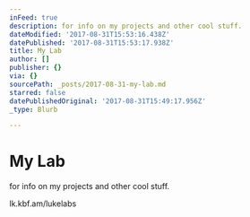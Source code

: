 ```yaml
---
inFeed: true
description: for info on my projects and other cool stuff.
dateModified: '2017-08-31T15:53:16.438Z'
datePublished: '2017-08-31T15:53:17.938Z'
title: My Lab
author: []
publisher: {}
via: {}
sourcePath: _posts/2017-08-31-my-lab.md
starred: false
datePublishedOriginal: '2017-08-31T15:49:17.956Z'
_type: Blurb

---
```

# My Lab

for info on my projects and other cool stuff.

lk.kbf.am/lukelabs
